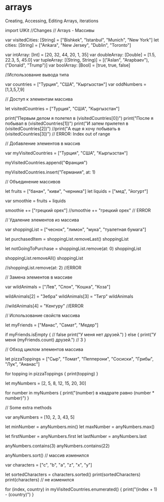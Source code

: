 # arrays
Creating, Accessing, Editing Arrays, iterations

import UIKit
//Changes
// Arrays - Массивы

var visitedCities: [String] = ["Bishkek", "Istanbul", "Munich", "New York"]
let cities: [String] = ["Ankara", "New Jersey", "Dublin", "Toronto"]

var intArray: [Int] = [20, 32, 44, 20, 1, 35]
var doubleArray: [Double] = [1.5, 22.3, 5, 45.0]
var tupleArray: [(String, String)] = [("Aslan", "Arapbaev"), ("Donald", "Trump")]
var boolArray: [Bool] = [true, true, false]

//Использование вывода типа

var countries = ["Турция", "США", "Кыргызстан"]
var oddNumbers = [1,3,5,7,9]


// Доступ к элементам массива

let visitedCountries = ["Турция", "США", "Кыргызстан"]

print("Первым делом я полетел в \(visitedCountries[0])")
print("После я побывал в \(visitedCountries[1])")
print("И затем прилетел в \(visitedCountries[2])")
//print("А еще я хочу побывать в \(visitedCountries[3])")    // ERROR: Index out of range


// Добавление элементов в массив

var myVisitedCountries = ["Турция", "США", "Кыргызстан"]

myVisitedCountries.append("Франция")

myVisitedCountries.insert("Германия", at: 1)


// Объединение массивов

let fruits = ["банан", "киви", "черника"]
let liquids = ["мед", "йогурт"]

var smoothie = fruits + liquids

smoothie += ["грецкий орех"]
//smoothie += "грецкий орех"   // ERROR


// Удаление элементов из массива

var shoppingList = ["чеснок", "лимон", "мука", "туалетная бумага"]

let purchasedItem = shoppingList.removeLast()
shoppingList

let notGoingToPurchase = shoppingList.remove(at: 0)
shoppingList


shoppingList.removeAll()
shoppingList

//shoppingList.remove(at: 2)   //ERROR



// Замена элементов в массиве

var wildAnimals = ["Лев", "Слон", "Кошка", "Коза"]

wildAnimals[2] = "Зебра"
wildAnimals[3] = "Тигр"
wildAnimals

//wildAnimals[4] = "Кенгуру"   //ERROR



// Использование свойств массива

let myFriends = ["Манас", "Самат", "Медер"]

if myFriends.isEmpty {    // false
    print("У меня нет друзей.")
} else {
    print("У меня \(myFriends.count) друзей.")  // 3
}

// Обход циклом элементов массива

let pizzaToppings = ["Сыр", "Томат", "Пепперони", "Сосиски", "Грибы", "Лук", "Ананас"]

for topping in pizzaToppings {
    print(topping)
}


let myNumbers = [2, 5, 8, 12, 15, 20, 30]

for number in myNumbers {
    print("\(number) в квадрате равно \(number * number)")
}


// Some extra methods

var anyNumbers = [10, 2, 3, 43, 5]

let minNumber = anyNumbers.min()
let maxNumber = anyNumbers.max()

let firstNumber = anyNumbers.first
let lastNumber = anyNumbers.last

anyNumbers.contains(3)
anyNumbers.contains(22)

anyNumbers.sort() // массив изменился

var characters = ["c", "b", "a", "z", "x", "y"]


let sortedCharacters = characters.sorted()
print(sortedCharacters)
print(characters)  // не изменился


for (index, country) in myVisitedCountries.enumerated() {
    print("\(index + 1) - \(country)")
}


